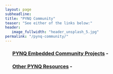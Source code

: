 ```yaml
---
layout: page
subheadline:
title: "PYNQ Community"
teaser: "See either of the links below:"
header:
   image_fullwidth: "header_unsplash_5.jpg"
permalink: "/pynq-community/"
---
```

<ul>
    <h3><a href="">PYNQ Embedded Community Projects</a> - </h3>
    <h3><a href="">Other PYNQ Resources</a> - </h3>
</ul>